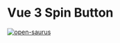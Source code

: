 # Vue 3 Spin Button
[![open-saurus](https://circleci.com/gh/open-saurus/vue3-spinbutton.svg?style=svg)](https://app.circleci.com/pipelines/github/open-saurus/vue3-spinbutton)
